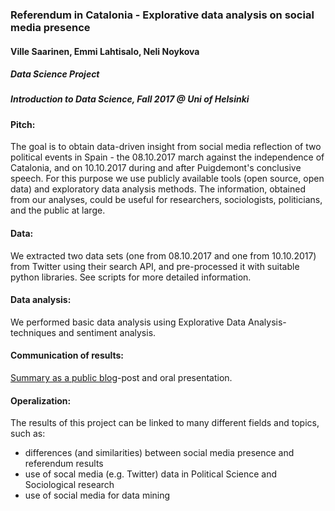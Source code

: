 ### Referendum in Catalonia - Explorative data analysis on social media presence  

#### Ville Saarinen, Emmi Lahtisalo, Neli Noykova  

##### Data Science Project
##### Introduction to Data Science, Fall 2017 @ Uni of Helsinki  

#### Pitch:  
The goal is to obtain data-driven insight from social media reflection of two political events in Spain - the 08.10.2017 march against the independence of Catalonia, and on 10.10.2017 during and after Puigdemont's conclusive speech. For this purpose we use publicly available tools (open source, open data) and exploratory data analysis methods. The information, obtained from our analyses, could be useful for researchers, sociologists, politicians, and the public at large.

#### Data:  
We extracted two data sets (one from 08.10.2017 and one from 10.10.2017) from Twitter using their search API, and pre-processed it with suitable python libraries. See scripts for more detailed information.

#### Data analysis:   
We performed basic data analysis using Explorative Data Analysis-techniques and sentiment analysis.   

#### Communication of results:   
[Summary as a public blog](http://giants.duckdns.org:2368/referendum-in-catalonia/)-post and oral presentation.  

#### Operalization:  
The results of this project can be linked to many different fields and topics, such as:  
- differences (and similarities) between social media presence and referendum results  
- use of socal media (e.g. Twitter) data in Political Science and Sociological research  
- use of social media for data mining 




